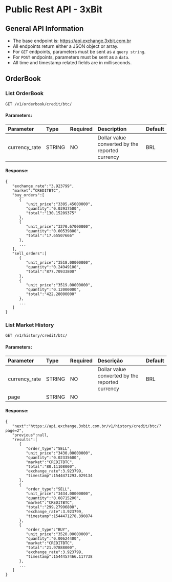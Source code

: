 # Public Rest API - 3xBit


## General API Information
* The base endpoint is: https://api.exchange.3xbit.com.br
* All endpoints return either a JSON object or array.
* For `GET` endpoints, parameters must be sent as a `query string`.
* For `POST` endpoints, parameters must be sent as a `data`.
* All time and timestamp related fields are in milliseconds.



## OrderBook

### List OrderBook

```
GET /v1/orderbook/credit/btc/
```
#### Parameters:
|  Parameter    | Type   | Required | Description  | Default |
|:--------------|:-------|:------------|:---------|:-----------|
| currency_rate | STRING | NO         | Dollar value converted by the reported currency | BRL |


#### Response:
```
{  
   "exchange_rate":"3.923799",
   "market":"CREDITBTC",
   "buy_orders":[  
      {  
         "unit_price":"3305.45000000",
         "quantity":"0.03937500",
         "total":"130.15209375"
      },
      {  
         "unit_price":"3270.67000000",
         "quantity":"0.00539800",
         "total":"17.65507666"
      },
      ...
   ],
   "sell_orders":[  
      {  
         "unit_price":"3518.00000000",
         "quantity":"0.24949100",
         "total":"877.70933800"
      },
      {  
         "unit_price":"3519.00000000",
         "quantity":"0.12000000",
         "total":"422.28000000"
      },
      ...
   ]
}
```


### List Market History

```
GET /v1/history/credit/btc/
```
#### Parameters:
|  Parameter    | Type   | Required | Descrição  | Default |
|:--------------|:-------|:------------|:---------|:-----------|
| currency_rate | STRING | NO         | Dollar value converted by the reported currency | BRL |
| page | STRING | NO         |  |  |


#### Response:
```
{  
   "next":"https://api.exchange.3xbit.com.br/v1/history/credit/btc/?page=2",
   "previous":null,
   "results":[  
      {  
         "order_type":"SELL",
         "unit_price":"3430.00000000",
         "quantity":"0.02335600",
         "market":"CREDITBTC",
         "total":"80.11108000",
         "exchange_rate":3.923799,
         "timestamp":1544471293.029134
      },
      {  
         "order_type":"SELL",
         "unit_price":"3434.00000000",
         "quantity":"0.08715200",
         "market":"CREDITBTC",
         "total":"299.27996800",
         "exchange_rate":3.923799,
         "timestamp":1544471278.390874
      },
      {  
         "order_type":"BUY",
         "unit_price":"3520.00000000",
         "quantity":"0.00624400",
         "market":"CREDITBTC",
         "total":"21.97888000",
         "exchange_rate":3.923799,
         "timestamp":1544457466.117738
      },
      ...
   ]
}
```
